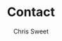 ---
layout: post
title: "Contact"
author: "Chris Sweet"
categories: journal
tags: [welcome_page]
image: v70r_headon.jpg
---